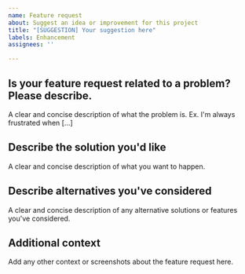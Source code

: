 ```yaml
---
name: Feature request
about: Suggest an idea or improvement for this project
title: "[SUGGESTION] Your suggestion here"
labels: Enhancement
assignees: ''

---
```


## **Is your feature request related to a problem? Please describe.**
A clear and concise description of what the problem is. Ex. I'm always frustrated when [...]

## **Describe the solution you'd like**
A clear and concise description of what you want to happen.

## **Describe alternatives you've considered**
A clear and concise description of any alternative solutions or features you've considered.

## **Additional context**
Add any other context or screenshots about the feature request here.
